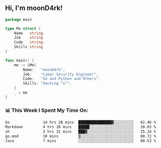 <h2> Hi, I'm moonD4rk!</h2>

```go
package main

type Me struct {
	Name   string
	Job    string
	Code   string
	Skills string
}

func main() {
	me := &Me{
		Name:   "moonD4rk",
		Job:    "Cyber Security Engineer",
		Code:   "Go and Python and Others",
		Skills: "Hacking ^o^",
	}
	_ = me
}
```

<h3>📊 This Week I Spent My Time On:</h3>
<!-- <img align='right' src="https://github-readme-stats.vercel.app/api?username=moond4rk&show_icons=true&theme=radical", width="300" height="150"> -->

<!--START_SECTION:waka-->

```txt
Go               14 hrs 28 mins  ███████████████▓░░░░░░░░░   62.46 %
Markdown         4 hrs 38 mins   █████░░░░░░░░░░░░░░░░░░░░   20.03 %
sh               3 hrs 31 mins   ███▓░░░░░░░░░░░░░░░░░░░░░   15.24 %
go.mod           10 mins         ▒░░░░░░░░░░░░░░░░░░░░░░░░   00.72 %
Java             7 mins          ░░░░░░░░░░░░░░░░░░░░░░░░░   00.53 %
```

<!--END_SECTION:waka-->

